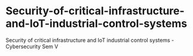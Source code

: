 # Security-of-critical-infrastructure-and-IoT-industrial-control-systems
Security of critical infrastructure and IoT industrial control systems - Cybersecurity Sem V

